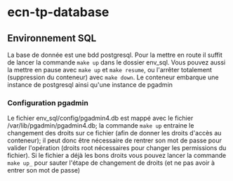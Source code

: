 # ecn-tp-database

## Environnement SQL
La base de donnée est une bdd postgresql.
Pour la mettre en route il suffit de lancer la commande `make up` dans le dossier env_sql. Vous pouvez aussi la mettre en pause avec `make up` et `make resume`, ou l'arrêter totalement (suppression du conteneur) avec `make down`.
Le conteneur embarque une instance de postgresql ainsi qu'une instance de pgadmin

### Configuration pgadmin
Le fichier env_sql/config/pgadmin4.db est mappé avec le fichier /var/lib/pgadmin/pgadmin4.db; la commande `make up` entraine le changement des droits sur ce fichier (afin de donner les droits d'accès au conteneur); il peut donc être nécessaire de rentrer son mot de passe pour valider l'opération (droits root nécessaires pour changer les permissions du fichier).
Si le fichier a déjà les bons droits vous pouvez lancer la commande `make up_` pour sauter l'étape de changement de droits (et ne pas avoir à entrer son mot de passe)